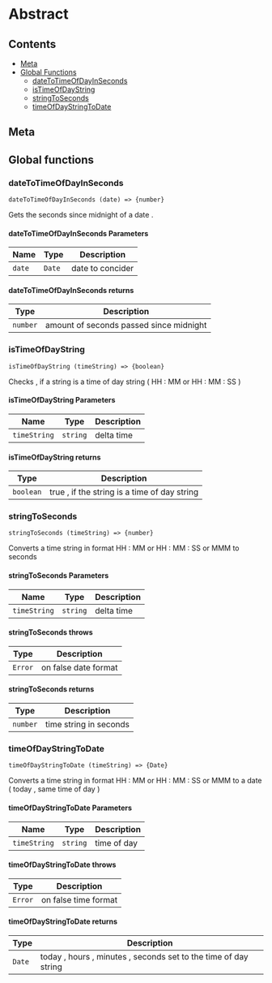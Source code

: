 <!-- This file is generated by jsmddoc version 0.1 -->

# Abstract

## Contents

- [Meta](#Meta)
- [Global Functions](#Global-functions)
  - [dateToTimeOfDayInSeconds](#dateToTimeOfDayInSeconds)
  - [isTimeOfDayString](#isTimeOfDayString)
  - [stringToSeconds](#stringToSeconds)
  - [timeOfDayStringToDate](#timeOfDayStringToDate)

## Meta

## Global functions

### dateToTimeOfDayInSeconds

`dateToTimeOfDayInSeconds (date) => {number}`

Gets the seconds since midnight of a date .

#### dateToTimeOfDayInSeconds Parameters

| Name | Type | Description |
| ---------- | ------------ | ----------------- |
| `date` | `Date` | date to concider | |

#### dateToTimeOfDayInSeconds returns

| Type | Description |
| ---- | ----------- |
| `number` | amount of seconds passed since midnight |

### isTimeOfDayString

`isTimeOfDayString (timeString) => {boolean}`

Checks , if a string is a time of day string ( HH : MM or HH : MM : SS )

#### isTimeOfDayString Parameters

| Name | Type | Description |
| ---------- | ------------ | ----------------- |
| `timeString` | `string` | delta time | |

#### isTimeOfDayString returns

| Type | Description |
| ---- | ----------- |
| `boolean` | true , if the string is a time of day string |

### stringToSeconds

`stringToSeconds (timeString) => {number}`

Converts a time string in format HH : MM or HH : MM : SS or MMM to seconds

#### stringToSeconds Parameters

| Name | Type | Description |
| ---------- | ------------ | ----------------- |
| `timeString` | `string` | delta time | |

#### stringToSeconds throws

| Type | Description |
| ---- | ----------- |
| `Error` | on false date format |

#### stringToSeconds returns

| Type | Description |
| ---- | ----------- |
| `number` | time string in seconds |

### timeOfDayStringToDate

`timeOfDayStringToDate (timeString) => {Date}`

Converts a time string in format HH : MM or HH : MM : SS or MMM to a date ( today , same time of day )

#### timeOfDayStringToDate Parameters

| Name | Type | Description |
| ---------- | ------------ | ----------------- |
| `timeString` | `string` | time of day | |

#### timeOfDayStringToDate throws

| Type | Description |
| ---- | ----------- |
| `Error` | on false time format |

#### timeOfDayStringToDate returns

| Type | Description |
| ---- | ----------- |
| `Date` | today , hours , minutes , seconds set to the time of day string |
